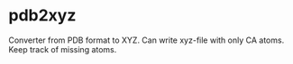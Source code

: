 # pdb2xyz
Converter from PDB format to XYZ. Can write xyz-file with only CA atoms. Keep track of missing atoms.
